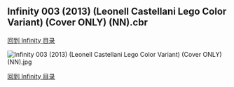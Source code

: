 ## Infinity 003 (2013) (Leonell Castellani Lego Color Variant) (Cover ONLY) (NN).cbr


[回到 Infinity 目录](https://github.com/alicewish/markdown/blob/master/series/Infinity.md)


![Infinity 003 (2013) (Leonell Castellani Lego Color Variant) (Cover ONLY) (NN).jpg](https://wx1.sinaimg.cn/large/6a9fdecaly1fr0vc6qohhj20zk1jc17v.jpg)

[回到 Infinity 目录](https://github.com/alicewish/markdown/blob/master/series/Infinity.md)


